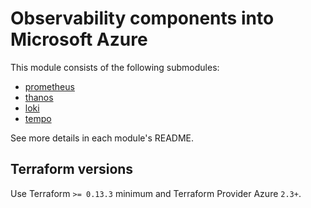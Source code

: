 # Observability components into Microsoft Azure

This module consists of the following submodules:

- [prometheus](https://github.com/nlamirault/terraform-azure-observability/tree/master/modules/prometheus)
- [thanos](https://github.com/nlamirault/terraform-azure-observability/tree/master/modules/thanos)
- [loki](https://github.com/nlamirault/terraform-azure-observability/tree/master/modules/loki)
- [tempo](https://github.com/nlamirault/terraform-azure-observability/tree/master/modules/tempo)

See more details in each module's README.

## Terraform versions

Use Terraform `>= 0.13.3` minimum and Terraform Provider Azure `2.3+`.

